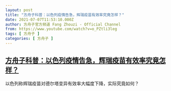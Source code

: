 ```yaml
---
layout: post
title: "方舟子科普：以色列疫情告急，辉瑞疫苗有效率究竟怎样？"
date: 2021-07-07T11:53:10.000Z
author: 方舟子官方频道 Fang Zhouzi - Official Channel
from: https://www.youtube.com/watch?v=o_PZtli3leg
tags: [ 方舟子 ]
categories: [ 方舟子 ]
---
```

<!--1625658790000-->
[方舟子科普：以色列疫情告急，辉瑞疫苗有效率究竟怎样？](https://www.youtube.com/watch?v=o_PZtli3leg)
------

<div>
以色列称辉瑞疫苗对德尔塔变异有效率大幅度下降，实际究竟如何？
</div>
